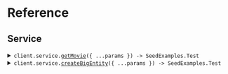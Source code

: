 # Reference

## Service

<details><summary><code>client.service.<a href="/src/api/resources/service/client/Client.ts">getMovie</a>({ ...params }) -> SeedExamples.Test</code></summary>
<dl>
<dd>

#### 🔌 Usage

<dl>
<dd>

<dl>
<dd>

```typescript
await client.service.getMovie({
    foo: "foo",
    bar: 1,
    cast: ["cast", "cast"],
});
```

</dd>
</dl>
</dd>
</dl>

#### ⚙️ Parameters

<dl>
<dd>

<dl>
<dd>

**request:** `SeedExamples.ExtendedMovie`

</dd>
</dl>

<dl>
<dd>

**requestOptions:** `Service.RequestOptions`

</dd>
</dl>
</dd>
</dl>

</dd>
</dl>
</details>

<details><summary><code>client.service.<a href="/src/api/resources/service/client/Client.ts">createBigEntity</a>({ ...params }) -> SeedExamples.Test</code></summary>
<dl>
<dd>

#### 🔌 Usage

<dl>
<dd>

<dl>
<dd>

```typescript
await client.service.createBigEntity({
    type: "and",
    value: true,
});
```

</dd>
</dl>
</dd>
</dl>

#### ⚙️ Parameters

<dl>
<dd>

<dl>
<dd>

**request:** `SeedExamples.Test`

</dd>
</dl>

<dl>
<dd>

**requestOptions:** `Service.RequestOptions`

</dd>
</dl>
</dd>
</dl>

</dd>
</dl>
</details>
